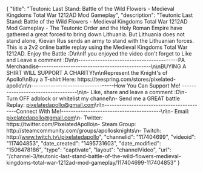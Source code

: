 {
    "title": "Teutonic Last Stand: Battle of the Wild Flowers - Medieval Kingdoms Total War 1212AD Mod Gameplay",
    "description": "Teutonic Last Stand: Battle of the Wild Flowers - Medieval Kingdoms Total War 1212AD Mod Gameplay - The Teutonic Order and the Holy Roman Empire have gathered a great forced to bring down Lithuania.  But Lithuania does not stand alone, Kievan Rus sends an army to stand with the Lithuanian forces. This is a 2v2 online battle replay using the Medieval Kingdoms Total War 1212AD.  Enjoy the Battle :D\n\nIf you enjoyed the video don't forget to Like and Leave a comment :D\n\n-----------------------------------------PA Merchandise----------------------------------------------\n\nBUYING A SHIRT WILL SUPPORT A CHARITY!\n\nRepresent the Knight's of Apollo!\nBuy a T-shirt Here: https:\/\/teespring.com\/stores\/pixelated-apollo\n\n----------------------------------How You Can Support Me! -----------------------------------\n\n- Like, share and leave a comment :D\n- Turn OFF adblock or whitelist my channel\n- Send me a GREAT battle Replay: pixelatedapollo@gmail.com\n\n------------------------------------------Connect With Me!-----------------------------------------\n\n- Email: pixelatedapollo@gmail.com\n- Twitter: https:\/\/twitter.com\/PixelatedApollo\n- Steam Group:  http:\/\/steamcommunity.com\/groups\/apollosknights\n- Twitch: http:\/\/www.twitch.tv\/pixelatedapollo",
    "channelid": "117404699",
    "videoid": "117404853",
    "date_created": "1495731603",
    "date_modified": "1506478186",
    "type": "captivate",
    "layout": "channelVideo",
    "url": "\/channel-3\/teutonic-last-stand-battle-of-the-wild-flowers-medieval-kingdoms-total-war-1212ad-mod-gameplay\/117404699-117404853"
}